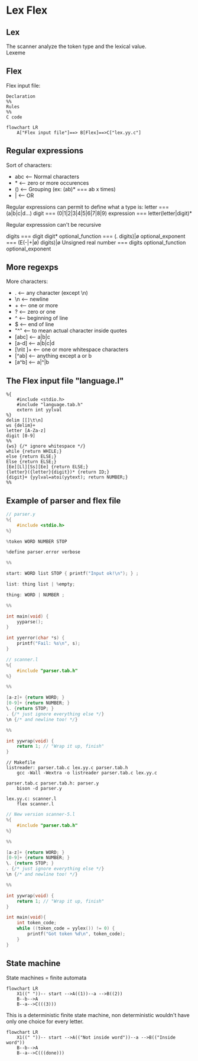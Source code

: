 # Lex Flex

## Lex

The scanner analyze the token type and the lexical value.  
Lexeme

## Flex

Flex input file:

```
Declaration
%%
Rules
%%
C code
```

```mermaid
flowchart LR
    A["Flex input file"]==> B[Flex]==>C["lex.yy.c"]
```

## Regular expressions

Sort of characters:

-   abc <-- Normal characters
-   \* <-- zero or more occurences
-   () <-- Grouping (ex: (ab)\* === ab x times)
-   | <-- OR

Regular expressions can permit to define what a type is:
letter === (a|b|c|d...)
digit === (0|1|2|3|4|5|6|7|8|9)
expression === letter(letter|digit)\*

Regular expresssion can't be recursive

digits === digit digit\*
optional_function === (\. digits)|ø
optional_exponent === (E(-|+|ø) digits)|ø
Unsigned real number === digits optional_function optional_exponent

## More regexps

More characters:

-   \. <-- any character (except \n)
-   \n <-- newline
-   \+ <-- one or more
-   \? <-- zero or one
-   ^ <-- beginning of line
-   $ <-- end of line
-   "^" <-- to mean actual character inside quotes
-   [abc] <-- a|b|c
-   [a-d] <-- a|b|c|d
-   [\n\t ]+ <-- one or more whitespace characters
-   [^ab] <-- anything except a or b
-   [a^b] <-- a|^|b

## The Flex input file "language.l"

```
%{
    #include <stdio.h>
    #include "language.tab.h"
    extern int yylval
%}
delim [[]\t\n]
ws {delim}+
letter [A-Za-z]
digit [0-9]
%%
{ws} {/* ignore whitespace */}
while {return WHILE;}
else {return ELSE;}
Else {return ELSE;}
[Ee][Ll][Ss][Ee] {return ELSE;}
{letter}({letter}{digit})* {return ID;}
{digit}+ {yylval=atoi(yytext); return NUMBER;}
%%

```

## Example of parser and flex file

```C
// parser.y
%{
    #include <stdio.h>
%}

%token WORD NUMBER STOP

%define parser.error verbose

%%

start: WORD list STOP { printf("Input ok!\n"); } ;

list: thing list | %empty;

thing: WORD | NUMBER ;

%%

int main(void) {
    yyparse();
}

int yyerror(char *s) {
    printf("Fail: %s\n", s);
}
```

```C
// scanner.l
%{
    #include "parser.tab.h"
%}

%%

[a-z]+ {return WORD; }
[0-9]+ {return NUMBER; }
\. {return STOP; }
. {/* just ignore everything else */}
\n {/* and newline too! */}

%%

int yywrap(void) {
    return 1; // "Wrap it up, finish"
}
```

```make
// Makefile
listreader: parser.tab.c lex.yy.c parser.tab.h
    gcc -Wall -Wextra -o listreader parser.tab.c lex.yy.c

parser.tab.c parser.tab.h: parser.y
    bison -d parser.y

lex.yy.c: scanner.l
    flex scanner.l
```

```C
// New version scanner-5.l
%{
    #include "parser.tab.h"
%}

%%

[a-z]+ {return WORD; }
[0-9]+ {return NUMBER; }
\. {return STOP; }
. {/* just ignore everything else */}
\n {/* and newline too! */}

%%

int yywrap(void) {
    return 1; // "Wrap it up, finish"
}

int main(void){
    int token_code;
    while ((token_code = yylex()) != 0) {
        printf("Got token %d\n", token_code);
    }
}
```

## State machine

State machines = finite automata

```mermaid
flowchart LR
    X1((" "))-- start -->A((1))--a -->B((2))
    B--b-->A
    B--a-->C(((3)))
```

This is a deterministic finite state machine, non deterministic wouldn't have only one choice for every letter.

```mermaid
flowchart LR
    X1((" "))-- start -->A(("Not inside word"))--a -->B(("Inside word"))
    B--b-->A
    B--a-->C(((done)))
```
